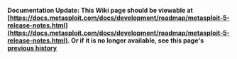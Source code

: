 <!-- Maintainers:  Please do not modify this file directly, create a pull request instead -->

**Documentation Update: This Wiki page should be viewable at [https://docs.metasploit.com/docs/development/roadmap/metasploit-5-release-notes.html](https://docs.metasploit.com/docs/development/roadmap/metasploit-5-release-notes.html). Or if it is no longer available, see this page's [previous history](./_history)**


